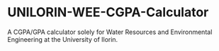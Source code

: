 # UNILORIN-WEE-CGPA-Calculator
A CGPA/GPA calculator solely for Water Resources and Environmental Engineering at the University of Ilorin.
